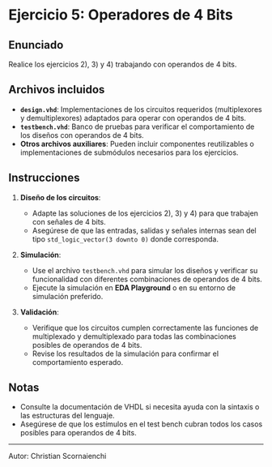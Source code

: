 # Ejercicio 5: Operadores de 4 Bits

## Enunciado

Realice los ejercicios 2), 3) y 4) trabajando con operandos de 4 bits.

## Archivos incluidos

- **`design.vhd`**: Implementaciones de los circuitos requeridos (multiplexores y demultiplexores) adaptados para operar con operandos de 4 bits.
- **`testbench.vhd`**: Banco de pruebas para verificar el comportamiento de los diseños con operandos de 4 bits.
- **Otros archivos auxiliares**: Pueden incluir componentes reutilizables o implementaciones de submódulos necesarios para los ejercicios.

## Instrucciones

1. **Diseño de los circuitos**:
   - Adapte las soluciones de los ejercicios 2), 3) y 4) para que trabajen con señales de 4 bits.
   - Asegúrese de que las entradas, salidas y señales internas sean del tipo `std_logic_vector(3 downto 0)` donde corresponda.

2. **Simulación**:
   - Use el archivo `testbench.vhd` para simular los diseños y verificar su funcionalidad con diferentes combinaciones de operandos de 4 bits.
   - Ejecute la simulación en **EDA Playground** o en su entorno de simulación preferido.

3. **Validación**:
   - Verifique que los circuitos cumplen correctamente las funciones de multiplexado y demultiplexado para todas las combinaciones posibles de operandos de 4 bits.
   - Revise los resultados de la simulación para confirmar el comportamiento esperado.

## Notas

- Consulte la documentación de VHDL si necesita ayuda con la sintaxis o las estructuras del lenguaje.
- Asegúrese de que los estímulos en el test bench cubran todos los casos posibles para operandos de 4 bits.

---

Autor: Christian Scornaienchi



